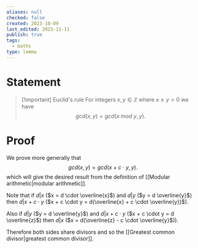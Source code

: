 ```yaml
---
aliases: null
checked: false
created: 2023-10-09
last_edited: 2023-11-11
publish: true
tags:
  - maths
type: lemma
---
```

# Statement

>[!important] Euclid's rule
>For integers $x,y \in \mathbb{Z}$ where $x \geq y > 0$ we have
>$$gcd(x,y) = gcd(x \ mod \ y, y).$$

# Proof

We prove more generally that
$$gcd(x,y) = gcd(x + c\cdot y, y).$$
which will give the desired result from the definition of [[Modular arithmetic|modular arithmetic]].

Note that if $d \vert x$ ($x = d \cdot \overline{x}$) and $d \vert y$ ($y = d \overline{y}$) then $d \vert x + c \cdot y$ ($x + c \cdot y = d(\overline{x} + c \cdot \overline{y})$).

Also if $d \vert y$ ($y = d \overline{y}$) and $d \vert x + c \cdot y$ ($x + c \cdot y = d \overline{z}$) then $d \vert x$ ($x = d(\overline{z} - c \cdot \overline{y}$)).

Therefore both sides share divisors and so the [[Greatest common divisor|greatest common divisor]].
